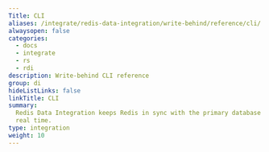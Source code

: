 ```yaml
---
Title: CLI
aliases: /integrate/redis-data-integration/write-behind/reference/cli/
alwaysopen: false
categories:
  - docs
  - integrate
  - rs
  - rdi
description: Write-behind CLI reference
group: di
hideListLinks: false
linkTitle: CLI
summary:
  Redis Data Integration keeps Redis in sync with the primary database in near
  real time.
type: integration
weight: 10
---
```

